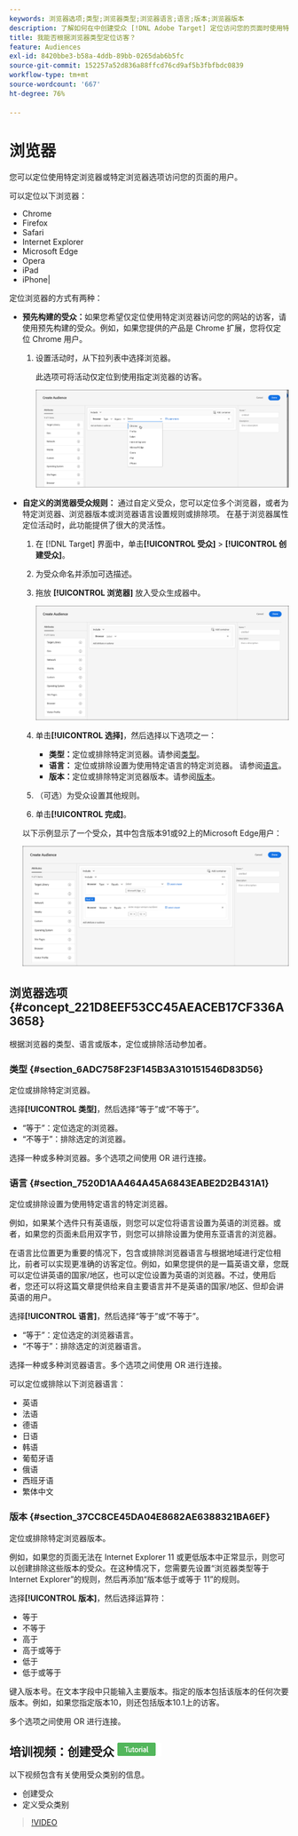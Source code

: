 ```yaml
---
keywords: 浏览器选项;类型;浏览器类型;浏览器语言;语言;版本;浏览器版本
description: 了解如何在中创建受众 [!DNL Adobe Target] 定位访问您的页面时使用特定浏览器或特定浏览器选项的用户。
title: 我能否根据浏览器类型定位访客？
feature: Audiences
exl-id: 8420bbe3-b58a-4ddb-89bb-0265dab6b5fc
source-git-commit: 152257a52d836a88ffcd76cd9af5b3fbfbdc0839
workflow-type: tm+mt
source-wordcount: '667'
ht-degree: 76%

---
```


# 浏览器

您可以定位使用特定浏览器或特定浏览器选项访问您的页面的用户。

可以定位以下浏览器：

* Chrome
* Firefox
* Safari
* Internet Explorer
* Microsoft Edge
* Opera
* iPad
* iPhone|

定位浏览器的方式有两种：

* **预先构建的受众：**&#x200B;如果您希望仅定位使用特定浏览器访问您的网站的访客，请使用预先构建的受众。例如，如果您提供的产品是 Chrome 扩展，您将仅定位 Chrome 用户。

   1. 设置活动时，从下拉列表中选择浏览器。

      此选项可将活动仅定位到使用指定浏览器的访客。

      ![Target Chrome用户](/help/main/c-target/c-audiences/c-target-rules/assets/target-chrome.png)

* **自定义的浏览器受众规则：** 通过自定义受众，您可以定位多个浏览器，或者为特定浏览器、浏览器版本或浏览器语言设置规则或排除项。 在基于浏览器属性定位活动时，此功能提供了很大的灵活性。

   1. 在 [!DNL Target] 界面中，单击&#x200B;**[!UICONTROL 受众]** > **[!UICONTROL 创建受众]**。
   1. 为受众命名并添加可选描述。
   1. 拖放 **[!UICONTROL 浏览器]** 放入受众生成器中。

      ![规则>浏览器](assets/target_browser.png)

   1. 单击&#x200B;**[!UICONTROL 选择]**，然后选择以下选项之一：

      * **类型：**&#x200B;定位或排除特定浏览器。请参阅[类型](/help/main/c-target/c-audiences/c-target-rules/browser.md#section_6ADC758F23F145B3A310151546D83D56)。
      * **语言：** 定位或排除设置为使用特定语言的特定浏览器。 请参阅[语言](/help/main/c-target/c-audiences/c-target-rules/browser.md#section_7520D1AA464A45A6843EABE2D2B431A1)。
      * **版本：**&#x200B;定位或排除特定浏览器版本。请参阅[版本](/help/main/c-target/c-audiences/c-target-rules/browser.md#section_37CC8CE45DA04E8682AE6388321BA6EF)。
   1. （可选）为受众设置其他规则。
   1. 单击&#x200B;**[!UICONTROL 完成]**。

   以下示例显示了一个受众，其中包含版本91或92上的Microsoft Edge用户：

   ![Target Edge 91或92](assets/target_edge.png)

## 浏览器选项 {#concept_221D8EEF53CC45AEACEB17CF336A3658}

根据浏览器的类型、语言或版本，定位或排除活动参加者。

### 类型 {#section_6ADC758F23F145B3A310151546D83D56}

定位或排除特定浏览器。

选择&#x200B;**[!UICONTROL 类型]**，然后选择“等于”或“不等于”。

* “等于”：定位选定的浏览器。
* “不等于”：排除选定的浏览器。

选择一种或多种浏览器。多个选项之间使用 OR 进行连接。

### 语言 {#section_7520D1AA464A45A6843EABE2D2B431A1}

定位或排除设置为使用特定语言的特定浏览器。

例如，如果某个选件只有英语版，则您可以定位将语言设置为英语的浏览器。或者，如果您的页面未启用双字节，则您可以排除设置为使用东亚语言的浏览器。

在语言比位置更为重要的情况下，包含或排除浏览器语言与根据地域进行定位相比，前者可以实现更准确的访客定位。例如，如果您提供的是一篇英语文章，您既可以定位讲英语的国家/地区，也可以定位设置为英语的浏览器。不过，使用后者，您还可以将这篇文章提供给来自主要语言并不是英语的国家/地区、但却会讲英语的用户。

选择&#x200B;**[!UICONTROL 语言]**，然后选择“等于”或“不等于”。

* “等于”：定位选定的浏览器语言。
* “不等于”：排除选定的浏览器语言。

选择一种或多种浏览器语言。多个选项之间使用 OR 进行连接。

可以定位或排除以下浏览器语言：

* 英语
* 法语
* 德语
* 日语
* 韩语
* 葡萄牙语
* 俄语
* 西班牙语
* 繁体中文

### 版本 {#section_37CC8CE45DA04E8682AE6388321BA6EF}

定位或排除特定浏览器版本。

例如，如果您的页面无法在 Internet Explorer 11 或更低版本中正常显示，则您可以创建排除这些版本的受众。在这种情况下，您需要先设置“浏览器类型等于 Internet Explorer”的规则，然后再添加“版本低于或等于 11”的规则。

选择&#x200B;**[!UICONTROL 版本]**，然后选择运算符：

* 等于
* 不等于
* 高于
* 高于或等于
* 低于
* 低于或等于

键入版本号。在文本字段中只能输入主要版本。指定的版本包括该版本的任何次要版本。例如，如果您指定版本10，则还包括版本10.1上的访客。

多个选项之间使用 OR 进行连接。

## 培训视频：创建受众 ![教程徽章](/help/main/assets/tutorial.png)

以下视频包含有关使用受众类别的信息。

* 创建受众
* 定义受众类别

>[!VIDEO](https://video.tv.adobe.com/v/17392)
